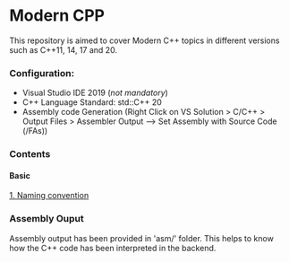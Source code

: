 # Modern CPP
<p>This repository is aimed to cover Modern C++ topics in different versions such as C++11, 14, 17 and 20.</p>

### Configuration:
- Visual Studio IDE 2019 (*not mandatory*)
- C++ Language Standard: std::C++ 20
- Assembly code Generation (Right Click on VS Solution > C/C++ > Output Files > Assembler Output --> Set Assembly with Source Code (/FAs))

### Contents

#### Basic
[1. Naming convention](./Basic/1_prog_NamingConv.cpp)

### Assembly Ouput
Assembly output has been provided in 'asm/' folder. This helps to know how the C++ code has been interpreted in the backend.



